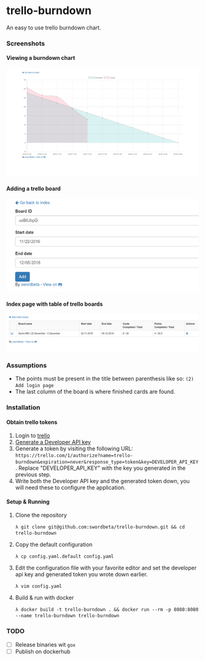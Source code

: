# trello-burndown
An easy to use trello burndown chart.

### Screenshots

#### Viewing a burndown chart
![view](screenshots/view.png)

#### Adding a trello board
![add](screenshots/add.png)

#### Index page with table of trello boards
![index](screenshots/index.png)

### Assumptions

- The points must be present in the title between parenthesis like so: `(2) Add login page`
- The last column of the board is where finished cards are found.

### Installation

#### Obtain trello tokens
1. Login to [trello](https://trello.com)
2. [Generate a Developer API key](https://trello.com/app-key)
3. Generate a token by visiting the following URL:
`https://trello.com/1/authorize?name=trello-burndown&expiration=never&response_type=token&key=DEVELOPER_API_KEY`.
Replace "DEVELOPER_API_KEY" with the key you generated in the previous step.
4. Write both the Developer API key and the generated token down, you will need these to configure the application.

#### Setup & Running
1. Clone the repository

    ```
    λ git clone git@github.com:swordbeta/trello-burndown.git && cd trello-burndown
    ```
    
2. Copy the default configuration

    ```
    λ cp config.yaml.default config.yaml
    ```
    
3. Edit the configuration file with your favorite editor and set the developer api key and generated token you wrote down earlier.

    ```
    λ vim config.yaml
    ```
    
4. Build & run with docker

    ```
    λ docker build -t trello-burndown . && docker run --rm -p 8080:8080 --name trello-burndown trello-burndown
    ```

### TODO

- [ ] Release binaries wit `gox`
- [ ] Publish on dockerhub
